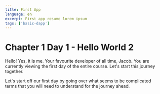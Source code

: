 ```yaml
---
title: First App
language: en
excerpt: First app resume lorem ipsum
tags: ['basic-dapp']
---
```


# Chapter 1 Day 1 - Hello World 2

Hello! Yes, it is me. Your favourite developer of all time, Jacob. You are currently viewing the first day of the entire course. Let's start this journey together.

Let's start off our first day by going over what seems to be complicated terms that you will need to understand for the journey ahead.
